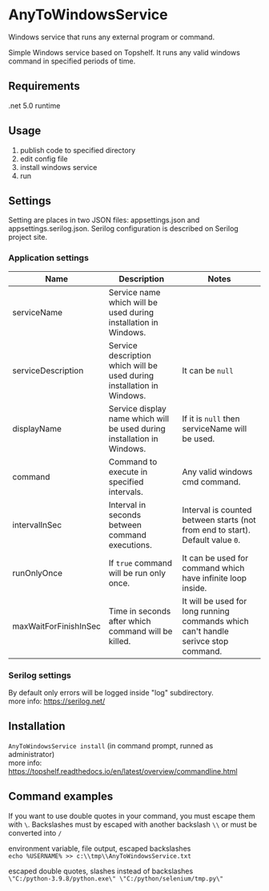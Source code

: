 # AnyToWindowsService
Windows service that runs any external program or command.

Simple Windows service based on Topshelf. It runs any valid windows command in specified periods of time.

## Requirements
.net 5.0 runtime

## Usage
1. publish code to specified directory
1. edit config file
1. install windows service
1. run

## Settings
Setting are places in two JSON files: appsettings.json and appsettings.serilog.json. Serilog configuration is described on Serilog project site.

### Application settings
| Name | Description | Notes |
| ------------ | ------------ | ------------ |
| serviceName | Service name which will be used during installation in Windows. | |
| serviceDescription | Service description which will be used during installation in Windows. | It can be `null` |
| displayName | Service display name which will be used during installation in Windows. | If it is `null` then serviceName will be used. |
| command | Command to execute in specified intervals. | Any valid windows cmd command. |
| intervalInSec | Interval in seconds between command executions. | Interval is counted between starts (not from end to start). Default value `0`. |
| runOnlyOnce | If `true` command will be run only once. | It can be used for command which have infinite loop inside. |
| maxWaitForFinishInSec | Time in seconds after which command will be killed. | It will be used for long running commands which can't handle serivce stop command. |

### Serilog settings
By default only errors will be logged inside "log" subdirectory.  
more info: https://serilog.net/

## Installation
`AnyToWindowsService install` (in command prompt, runned as administrator)  
more info: https://topshelf.readthedocs.io/en/latest/overview/commandline.html

## Command examples
If you want to use double quotes in your command, you must escape them with `\`. Backslashes must by escaped with another backslash `\\` or must be converted into `/` 

environment variable, file output, escaped backslashes  
`echo %USERNAME% >> c:\\tmp\\AnyToWindowsService.txt`

escaped double quotes, slashes instead of backslashes  
`\"C:/python-3.9.8/python.exe\" \"C:/python/selenium/tmp.py\"`
